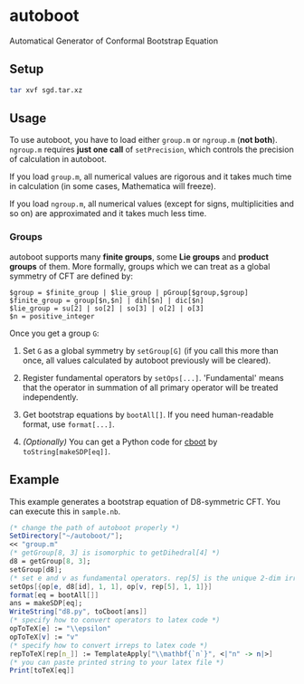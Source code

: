 # autoboot

Automatical Generator of Conformal Bootstrap Equation

## Setup

```sh
tar xvf sgd.tar.xz
```

## Usage

To use autoboot, you have to load either `group.m` or `ngroup.m` (**not both**).
`ngroup.m` requires **just one call** of `setPrecision`, which controls the precision of calculation in autoboot.

If you load `group.m`, all numerical values are rigorous and it takes much time in calculation (in some cases, Mathematica will freeze).

If you load `ngroup.m`, all numerical values (except for signs, multiplicities and so on) are approximated and it takes much less time.

### Groups

autoboot supports many **finite groups**, some **Lie groups** and **product groups** of them.
More formally, groups which we can treat as a global symmetry of CFT are defined by:

```EBNF
$group = $finite_group | $lie_group | pGroup[$group,$group]
$finite_group = group[$n,$n] | dih[$n] | dic[$n]
$lie_group = su[2] | so[2] | so[3] | o[2] | o[3]
$n = positive_integer
```

Once you get a group `G`:

1. Set `G` as a global symmetry by `setGroup[G]` (if you call this more than once, all values calculated by autoboot previously will be cleared).

1. Register fundamental operators by `setOps[...]`. 'Fundamental' means that the operator in summation of all primary operator will be treated independently.

1. Get bootstrap equations by `bootAll[]`. If you need human-readable format, use `format[...]`.

1. *(Optionally)* You can get a Python code for [cboot](https://github.com/tohtsky/cboot) by `toString[makeSDP[eq]]`.

## Example

This example generates a bootstrap equation of D8-symmetric CFT.
You can execute this in `sample.nb`.

```Mathematica
(* change the path of autoboot properly *)
SetDirectory["~/autoboot/"];
<< "group.m"
(* getGroup[8, 3] is isomorphic to getDihedral[4] *)
d8 = getGroup[8, 3];
setGroup[d8];
(* set e and v as fundamental operators. rep[5] is the unique 2-dim irrep of d8 (you can check this by d8[ct]). *)
setOps[{op[e, d8[id], 1, 1], op[v, rep[5], 1, 1]}]
format[eq = bootAll[]]
ans = makeSDP[eq];
WriteString["d8.py", toCboot[ans]]
(* specify how to convert operators to latex code *)
opToTeX[e] := "\\epsilon"
opToTeX[v] := "v"
(* specify how to convert irreps to latex code *)
repToTeX[rep[n_]] := TemplateApply["\\mathbf{`n`}", <|"n" -> n|>]
(* you can paste printed string to your latex file *)
Print[toTeX[eq]]
```
